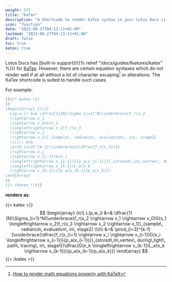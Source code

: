 ```yaml
---
weight: 575
title: "KaTex"
description: "A Shortcode to render KaTex syntax in your Lotus Docs site"
icon: "function"
date: "2023-08-27T04:13:11+01:00"
lastmod: "2023-08-27T04:13:11+01:00"
draft: false
toc: true
katex: true
---
```


Lotus Docs has [built-in support]({{% relref "/docs/guides/features/katex" %}}) for [KaTex](https://katex.org/). However, there are certain equation syntaxes which do not render well if at all without a lot of character escaping[^1] or alterations. The KaTex shortcode is suited to handle such cases.

For example:

```go
{{</* katex >}}
$$
\begin{array} {lcl}
  L(p,w_i) &=& \dfrac{1}{N}\Sigma_{i=1}^N(\underbrace{f_r(x_2
  \rightarrow x_1
  \rightarrow x_0)G(x_1
  \longleftrightarrow x_2)f_r(x_3
  \rightarrow x_2
  \rightarrow x_1)}_{sample\, radiance\, evaluation\, in\, stage2}
  \\\\\\ &=&
  \prod_{i=3}^{k-1}(\underbrace{\dfrac{f_r(x_{i+1}
  \rightarrow x_i
  \rightarrow x_{i-1})G(x_i
  \longleftrightarrow x_{i-1})}{p_a(x_{i-1})}}_{stored\,in\,vertex\, during\,light\, path\, tracing\, in\, stage1})\dfrac{G(x_k
  \longleftrightarrow x_{k-1})L_e(x_k
  \rightarrow x_{k-1})}{p_a(x_{k-1})p_a(x_k)})
\end{array}
$$
{{< /katex */>}}
```
**renders as**:

{{< katex >}}
$$
\begin{array} {lcl}
  L(p,w_i) &=& \dfrac{1}{N}\Sigma_{i=1}^N(\underbrace{f_r(x_2
  \rightarrow x_1
  \rightarrow x_0)G(x_1
  \longleftrightarrow x_2)f_r(x_3
  \rightarrow x_2
  \rightarrow x_1)}_{sample\, radiance\, evaluation\, in\, stage2}
  \\\\\\ &=&
  \prod_{i=3}^{k-1}(\underbrace{\dfrac{f_r(x_{i+1}
  \rightarrow x_i
  \rightarrow x_{i-1})G(x_i
  \longleftrightarrow x_{i-1})}{p_a(x_{i-1})}}_{stored\,in\,vertex\, during\,light\, path\, tracing\, in\, stage1})\dfrac{G(x_k
  \longleftrightarrow x_{k-1})L_e(x_k
  \rightarrow x_{k-1})}{p_a(x_{k-1})p_a(x_k)})
\end{array}
$$
{{< /katex >}}

[^1]: [How to render math equations properly with KaTeX](https://discourse.gohugo.io/t/how-to-render-math-equations-properly-with-katex/40998/4)